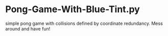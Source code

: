 # Pong-Game-With-Blue-Tint.py

simple pong game with collisions defined by coordinate redundancy. Mess around and have fun!
